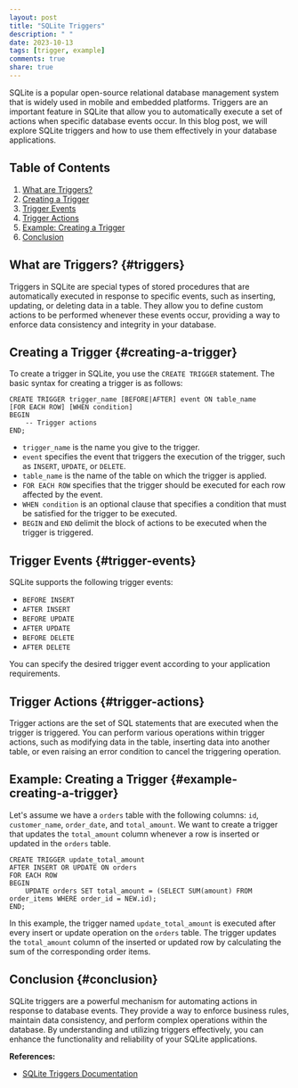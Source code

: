 ```yaml
---
layout: post
title: "SQLite Triggers"
description: " "
date: 2023-10-13
tags: [trigger, example]
comments: true
share: true
---
```


SQLite is a popular open-source relational database management system that is widely used in mobile and embedded platforms. Triggers are an important feature in SQLite that allow you to automatically execute a set of actions when specific database events occur. In this blog post, we will explore SQLite triggers and how to use them effectively in your database applications.

## Table of Contents
1. [What are Triggers?](#triggers)
2. [Creating a Trigger](#creating-a-trigger)
3. [Trigger Events](#trigger-events)
4. [Trigger Actions](#trigger-actions)
5. [Example: Creating a Trigger](#example-creating-a-trigger)
6. [Conclusion](#conclusion)

## What are Triggers? {#triggers}
Triggers in SQLite are special types of stored procedures that are automatically executed in response to specific events, such as inserting, updating, or deleting data in a table. They allow you to define custom actions to be performed whenever these events occur, providing a way to enforce data consistency and integrity in your database.

## Creating a Trigger {#creating-a-trigger}
To create a trigger in SQLite, you use the `CREATE TRIGGER` statement. The basic syntax for creating a trigger is as follows:

```
CREATE TRIGGER trigger_name [BEFORE|AFTER] event ON table_name
[FOR EACH ROW] [WHEN condition]
BEGIN
    -- Trigger actions
END;
```

- `trigger_name` is the name you give to the trigger.
- `event` specifies the event that triggers the execution of the trigger, such as `INSERT`, `UPDATE`, or `DELETE`.
- `table_name` is the name of the table on which the trigger is applied.
- `FOR EACH ROW` specifies that the trigger should be executed for each row affected by the event.
- `WHEN condition` is an optional clause that specifies a condition that must be satisfied for the trigger to be executed.
- `BEGIN` and `END` delimit the block of actions to be executed when the trigger is triggered.

## Trigger Events {#trigger-events}
SQLite supports the following trigger events:
- `BEFORE INSERT`
- `AFTER INSERT`
- `BEFORE UPDATE`
- `AFTER UPDATE`
- `BEFORE DELETE`
- `AFTER DELETE`

You can specify the desired trigger event according to your application requirements.

## Trigger Actions {#trigger-actions}
Trigger actions are the set of SQL statements that are executed when the trigger is triggered. You can perform various operations within trigger actions, such as modifying data in the table, inserting data into another table, or even raising an error condition to cancel the triggering operation.

## Example: Creating a Trigger {#example-creating-a-trigger}
Let's assume we have a `orders` table with the following columns: `id`, `customer_name`, `order_date`, and `total_amount`. We want to create a trigger that updates the `total_amount` column whenever a row is inserted or updated in the `orders` table.

```
CREATE TRIGGER update_total_amount 
AFTER INSERT OR UPDATE ON orders
FOR EACH ROW
BEGIN
    UPDATE orders SET total_amount = (SELECT SUM(amount) FROM order_items WHERE order_id = NEW.id);
END;
```

In this example, the trigger named `update_total_amount` is executed after every insert or update operation on the `orders` table. The trigger updates the `total_amount` column of the inserted or updated row by calculating the sum of the corresponding order items.

## Conclusion {#conclusion}
SQLite triggers are a powerful mechanism for automating actions in response to database events. They provide a way to enforce business rules, maintain data consistency, and perform complex operations within the database. By understanding and utilizing triggers effectively, you can enhance the functionality and reliability of your SQLite applications.

**References:**
- [SQLite Triggers Documentation](https://www.sqlite.org/lang_createtrigger.html)